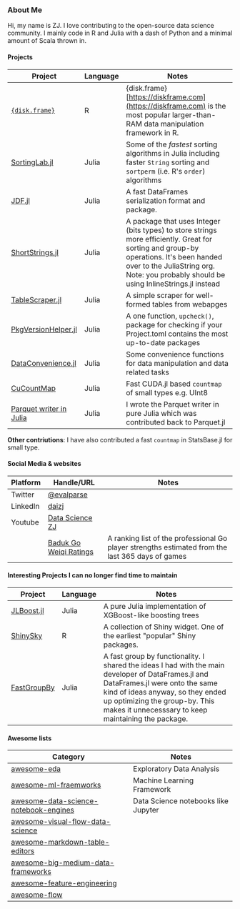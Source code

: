 ### About Me

Hi, my name is ZJ. I love contributing to the open-source data science community. I mainly code in R and Julia with a dash of Python and a minimal amount of Scala thrown in. 

#### Projects

| Project | Language | Notes |
| -- | -- | -- |
| [`{disk.frame}`](https://github.com/DiskFrame/disk.frame) | R | {disk.frame} [https://diskframe.com](https://diskframe.com) is the most popular larger-than-RAM data manipulation framework in R. |
| [SortingLab.jl](https://github.com/xiaodaigh/SortingLab.jl) | Julia | Some of the _fastest_ sorting algorithms in Julia including faster `String` sorting and `sortperm` (i.e. R's `order`) algorithms |
| [JDF.jl](https://github.com/xiaodaigh/JDF.jl) | Julia | A fast DataFrames serialization format and package. |
| [ShortStrings.jl](https://github.com/JuliaString/ShortStrings.jl) | Julia | A package that uses Integer (bits types) to store strings more efficiently. Great for sorting and group-by operations. It's been handed over to the JuliaString org. Note: you probably should be using InlineStrings.jl instead |
| [TableScraper.jl](https://github.com/xiaodaigh/TableScraper.jl) | Julia | A simple scraper for well-formed tables from webapges |
| [PkgVersionHelper.jl](https://github.com/xiaodaigh/PkgVersionHelper.jl) | Julia | A one function, `upcheck()`, package for checking if your Project.toml contains the most up-to-date packages |
| [DataConvenience.jl](https://github.com/xiaodaigh/DataConvenience.jl) | Julia | Some convenience functions for data manipulation and data related tasks |
| [CuCountMap](https://github.com/xiaodaigh/CuCountMap.jl) | Julia | Fast CUDA.jl based `countmap` of small types e.g. UInt8 |
| [Parquet writer in Julia](https://github.com/JuliaIO/Parquet.jl) | Julia | I wrote the Parquet writer in pure Julia which was contributed back to Parquet.jl | 

**Other contriutions**: I have also contributed a fast `countmap` in StatsBase.jl for small type.


#### Social Media & websites 

| Platform | Handle/URL | Notes |
| -- | -- | -- |
| Twitter | [@evalparse](https://twitter.com/evalparse) |
| LinkedIn | [daizj](https://www.linkedin.com/in/daizj/) |
| Youtube | [Data Science ZJ](https://www.youtube.com/channel/UCKxHtRdtFEPihEjTtjG8Y8w) |
| |       [Baduk Go Weiqi Ratings](http://daizj.net/baduk-go-weiqi-ratings/) | A ranking list of the professional Go player strengths estimated from the last 365 days of games |

#### Interesting Projects I can no longer find time to maintain

| Project | Language | Notes |
| -- | -- | -- |
| [JLBoost.jl](https://github.com/xiaodaigh/JLBoost.jl) | Julia | A pure Julia implementation of XGBoost-like boosting trees |
| [ShinySky](https://github.com/AnalytixWare/ShinySky) | R | A collection of Shiny widget. One of the earliest "popular" Shiny packages. |
| [FastGroupBy](https://github.com/xiaodaigh/FastGroupBy.jl) | Julia | A fast group by functionality. I shared the ideas I had with the main developer of DataFrames.jl and DataFrames.jl were onto the same kind of ideas anyway, so they ended up optimizing the group-by. This makes it unnecesssary to keep maintaining the package. |

#### Awesome lists

| Category | Notes |
| -- | -- |
| [awesome-eda](https://github.com/xiaodaigh/awesome-eda) | Exploratory Data Analysis | 
| [awesome-ml-fraemworks](https://github.com/xiaodaigh/awesome-ml-frameworks) | Machine Learning Framework | 
| [awesome-data-science-notebook-engines](https://github.com/xiaodaigh/awesome-data-science-notebook-engines) | Data Science notebooks like Jupyter | 
| [awesome-visual-flow-data-science](https://github.com/xiaodaigh/awesome-visual-flow-data-science) |  | 
| [awesome-markdown-table-editors](https://github.com/xiaodaigh/awesome-markdown-table-editors) |  | 
| [awesome-big-medium-data-frameworks](https://github.com/xiaodaigh/awesome-big-medium-data-frameworks) |  | 
| [awesome-feature-engineering](https://github.com/xiaodaigh/awesome-feature-engineering) |  | 
| [awesome-flow](https://github.com/xiaodaigh/awesome-flow) |  |




<!--
**xiaodaigh/xiaodaigh** is a ✨ _special_ ✨ repository because its `README.md` (this file) appears on your GitHub profile.

Here are some ideas to get you started:

- 🔭 I’m currently working on ...
- 🌱 I’m currently learning ...
- 👯 I’m looking to collaborate on ...
- 🤔 I’m looking for help with ...
- 💬 Ask me about ...
- 📫 How to reach me: ...
- 😄 Pronouns: ...
- ⚡ Fun fact: ...
-->
